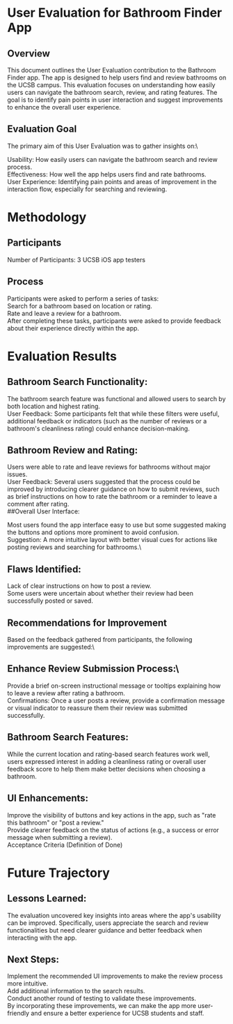 # User Evaluation for Bathroom Finder App
## Overview
This document outlines the User Evaluation contribution to the Bathroom Finder app. The app is designed to help users find and review bathrooms on the UCSB campus. This evaluation focuses on understanding how easily users can navigate the bathroom search, review, and rating features. The goal is to identify pain points in user interaction and suggest improvements to enhance the overall user experience.

## Evaluation Goal
The primary aim of this User Evaluation was to gather insights on:\

Usability: How easily users can navigate the bathroom search and review process.\
Effectiveness: How well the app helps users find and rate bathrooms.\
User Experience: Identifying pain points and areas of improvement in the interaction flow, especially for searching and reviewing.
# Methodology
## Participants
Number of Participants: 3 UCSB iOS app testers 
## Process
Participants were asked to perform a series of tasks:\
Search for a bathroom based on location or rating.\
Rate and leave a review for a bathroom.\
After completing these tasks, participants were asked to provide feedback about their experience directly within the app.
# Evaluation Results
## Bathroom Search Functionality:

The bathroom search feature was functional and allowed users to search by both location and highest rating.\
User Feedback: Some participants felt that while these filters were useful, additional feedback or indicators (such as the number of reviews or a bathroom's cleanliness rating) could enhance decision-making.
## Bathroom Review and Rating:

Users were able to rate and leave reviews for bathrooms without major issues.\
User Feedback: Several users suggested that the process could be improved by introducing clearer guidance on how to submit reviews, such as brief instructions on how to rate the bathroom or a reminder to leave a comment after rating.\
##Overall User Interface:

Most users found the app interface easy to use but some suggested making the buttons and options more prominent to avoid confusion.\
Suggestion: A more intuitive layout with better visual cues for actions like posting reviews and searching for bathrooms.\
## Flaws Identified:
Lack of clear instructions on how to post a review.\
Some users were uncertain about whether their review had been successfully posted or saved.

## Recommendations for Improvement
Based on the feedback gathered from participants, the following improvements are suggested:\

## Enhance Review Submission Process:\

Provide a brief on-screen instructional message or tooltips explaining how to leave a review after rating a bathroom.\
Confirmations: Once a user posts a review, provide a confirmation message or visual indicator to reassure them their review was submitted successfully.
## Bathroom Search Features:

While the current location and rating-based search features work well, users expressed interest in adding a cleanliness rating or overall user feedback score to help them make better decisions when choosing a bathroom.
## UI Enhancements:

Improve the visibility of buttons and key actions in the app, such as "rate this bathroom" or "post a review."\
Provide clearer feedback on the status of actions (e.g., a success or error message when submitting a review).\
Acceptance Criteria (Definition of Done)

# Future Trajectory
## Lessons Learned:
The evaluation uncovered key insights into areas where the app's usability can be improved. Specifically, users appreciate the search and review functionalities but need clearer guidance and better feedback when interacting with the app.

## Next Steps:
Implement the recommended UI improvements to make the review process more intuitive.\
Add additional information to the search results.\
Conduct another round of testing to validate these improvements.\
By incorporating these improvements, we can make the app more user-friendly and ensure a better experience for UCSB students and staff.
